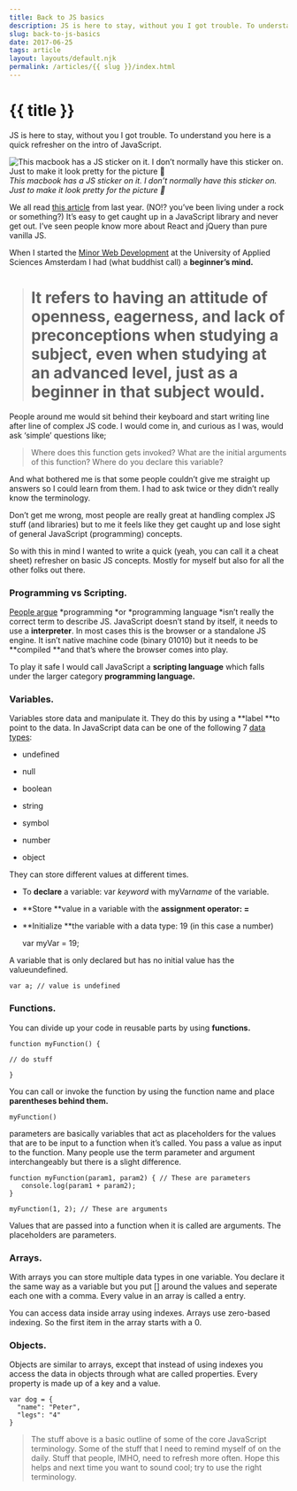 ```yaml
---
title: Back to JS basics
description: JS is here to stay, without you I got trouble. To understand you here is a quick refresher on the intro of JavaScript.
slug: back-to-js-basics
date: 2017-06-25
tags: article
layout: layouts/default.njk
permalink: /articles/{{ slug }}/index.html
---
```


# {{ title }}

JS is here to stay, without you I got trouble. To understand you here is a quick refresher on the intro of JavaScript.

![This macbook has a JS sticker on it. I don’t normally have this sticker on. Just to make it look pretty for the picture 🌈](https://cdn-images-1.medium.com/max/6908/1*_Ct_7IYxpWRCZdEygYsioQ.jpeg)*This macbook has a JS sticker on it. I don’t normally have this sticker on. Just to make it look pretty for the picture 🌈*

We all read [this article](https://hackernoon.com/how-it-feels-to-learn-javascript-in-2016-d3a717dd577f) from last year. (NO!? you’ve been living under a rock or something?) It’s easy to get caught up in a JavaScript library and never get out. I’ve seen people know more about React and jQuery than pure vanilla JS.

When I started the [Minor Web Development](http://www.hva.nl/opleiding/communication-and-multimedia-design/communication-and-multimedia-design.html) at the University of Applied Sciences Amsterdam I had (what buddhist call) a **beginner’s mind.**
> # It refers to having an attitude of openness, eagerness, and lack of preconceptions when studying a subject, even when studying at an advanced level, just as a beginner in that subject would.

People around me would sit behind their keyboard and start writing line after line of complex JS code. I would come in, and curious as I was, would ask ‘simple’ questions like;
> Where does this function gets invoked?
> What are the initial arguments of this function?
> Where do you declare this variable?

And what bothered me is that some people couldn’t give me straight up answers so I could learn from them. I had to ask twice or they didn’t really know the terminology.

Don’t get me wrong, most people are really great at handling complex JS stuff (and libraries) but to me it feels like they get caught up and lose sight of general JavaScript (programming) concepts.

So with this in mind I wanted to write a quick (yeah, you can call it a cheat sheet) refresher on basic JS concepts. Mostly for myself but also for all the other folks out there.

### Programming vs Scripting.

[People argue](https://www.quora.com/Is-JavaScript-a-scripting-or-a-programming-language) *programming *or *programming language *isn’t really the correct term to describe JS. JavaScript doesn’t stand by itself, it needs to use a **interpreter**. In most cases this is the browser or a standalone JS engine. It isn’t native machine code (binary 01010) but it needs to be **compiled **and that’s where the browser comes into play.

To play it safe I would call JavaScript a **scripting language** which falls under the larger category **programming language.**

### Variables.

Variables store data and manipulate it. They do this by using a **label **to point to the data. In JavaScript data can be one of the following 7 [data types](https://developer.mozilla.org/nl/docs/Web/JavaScript/Data_structures):

* undefined

* null

* boolean

* string

* symbol

* number

* object

They can store different values at different times.

* To **declare** a variable: var *keyword* with myVar*name* of the variable.

* **Store **value in a variable with the **assignment operator: =**

* **Initialize **the variable with a data type: 19 (in this case a number)

    var myVar = 19;

A variable that is only declared but has no initial value has the valueundefined.

    var a; // value is undefined

### Functions.

You can divide up your code in reusable parts by using **functions.**

    function myFunction() {

    // do stuff

    }

You can call or invoke the function by using the function name and place **parentheses behind them.**

    myFunction()

parameters are basically variables that act as placeholders for the values that are to be input to a function when it’s called. You pass a value as input to the function. Many people use the term parameter and argument interchangeably but there is a slight difference.

    function myFunction(param1, param2) { // These are parameters
       console.log(param1 + param2);
    }

    myFunction(1, 2); // These are arguments

Values that are passed into a function when it is called are arguments. The placeholders are parameters.

### Arrays.

With arrays you can store multiple data types in one variable. You declare it the same way as a variable but you put [] around the values and seperate each one with a comma. Every value in an array is called a entry.

You can access data inside array using indexes. Arrays use zero-based indexing. So the first item in the array starts with a 0.

### Objects.

Objects are similar to arrays, except that instead of using indexes you access the data in objects through what are called properties. Every property is made up of a key and a value.

    var dog = {
      "name": "Peter",
      "legs": "4"
    }
> The stuff above is a basic outline of some of the core JavaScript terminology. Some of the stuff that I need to remind myself of on the daily. Stuff that people, IMHO, need to refresh more often. Hope this helps and next time you want to sound cool; try to use the right terminology.
